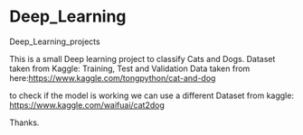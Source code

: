 # Deep_Learning
Deep_Learning_projects

This is a small Deep learning project to classify Cats and Dogs.
Dataset taken from Kaggle: 
Training, Test and Validation Data taken from here:https://www.kaggle.com/tongpython/cat-and-dog

to check if the model is working we can use a different Dataset from kaggle: https://www.kaggle.com/waifuai/cat2dog

Thanks.

